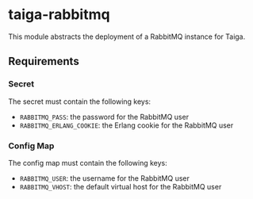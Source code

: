# taiga-rabbitmq

This module abstracts the deployment of a RabbitMQ instance for Taiga.

## Requirements

### Secret

The secret must contain the following keys:

- `RABBITMQ_PASS`: the password for the RabbitMQ user
- `RABBITMQ_ERLANG_COOKIE`: the Erlang cookie for the RabbitMQ user

### Config Map

The config map must contain the following keys:

- `RABBITMQ_USER`: the username for the RabbitMQ user
- `RABBITMQ_VHOST`: the default virtual host for the RabbitMQ user
